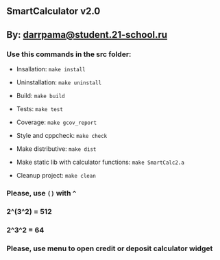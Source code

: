 ## SmartCalculator v2.0
## By: <darrpama@student.21-school.ru>

### Use this commands in the src folder:

* Insallation: `make install`

* Uninstallation: `make uninstall`

* Build: `make build`

* Tests: `make test`

* Coverage: `make gcov_report`

* Style and cppcheck: `make check`

* Make distributive: `make dist`

* Make static lib with calculator functions: `make SmartCalc2.a`

* Cleanup project: `make clean`

### Please, use `()` with `^`

### 2^(3^2) = 512

### 2^3^2 = 64

### Please, use menu to open credit or deposit calculator widget